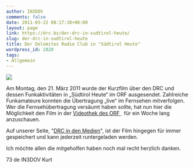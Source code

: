 ```yaml
---
author: IN3DOV
comments: false
date: 2011-03-22 08:17:38+00:00
layout: page
link: https://drc.bz/der-drc-in-sudtirol-heute/
slug: der-drc-in-sudtirol-heute
title: Der Dolomites Radio Club in "Südtirol Heute"
wordpress_id: 2820
tags:
- Allgemein
---
```


[![](https://drc.bz/wp-content/uploads/2011/03/orf2-300x183.jpg)](https://drc.bz/wp-content/uploads/2011/03/orf2.jpg)




Am Montag, den 21. März 2011 wurde der Kurzfilm über den DRC und dessen Funkaktivitäten in „Südtirol Heute“ im ORF ausgesendet. Zahlreiche Funkamateure konnten die Übertragung „live“ im Fernsehen mitverfolgen. Wer die Fernsehübertragung versäumt haben sollte, hat nun hier die Möglichkeit den Film in der [Videothek des ORF ](http://tvthek.orf.at/programs/1277675-Suedtirol-heute/episodes/2065635-Suedtirol-heute/2067817-Funkamateure---Kontinente-verbinden)  für ein Woche lang anzuschauen.




Auf unserer Seite, "[DRC in den Medien](https://drc.bz/?page_id=152)", ist der Film hingegen für immer gespeichert und kann jederzeit runtergeladen werden.




Ich möchte allen die mitgeholfen haben noch mal recht herzlich danken.




73 de IN3DOV Kurt




 




 
